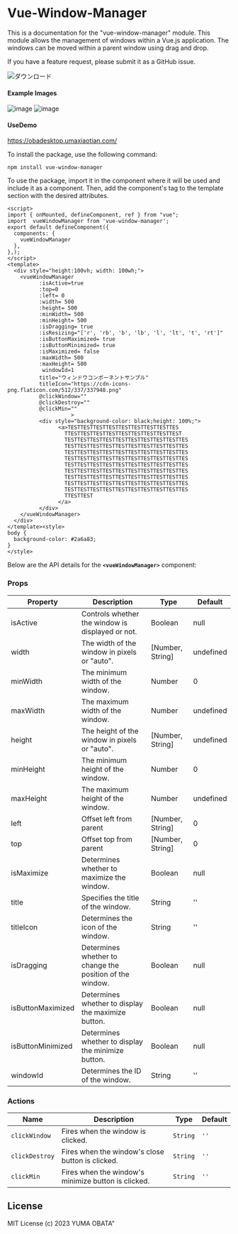 # Vue-Window-Manager


This is a documentation for the "vue-window-manager" module. This module allows the management of windows within a Vue.js application. The windows can be moved within a parent window using drag and drop.

If you have a feature request, please submit it as a GitHub issue.

![ダウンロード](https://user-images.githubusercontent.com/29545778/221391695-ee4707d0-ff76-4235-af91-450b8adf67ca.gif)


#### Example Images
![image](https://user-images.githubusercontent.com/29545778/221392125-95f8161f-bf03-4c70-a452-28d60383ee1b.png)
![image](https://user-images.githubusercontent.com/29545778/221392133-b8e6927c-7a1e-47c3-b6f5-3385d9018c13.png)

#### UseDemo
https://obadesktop.umaxiaotian.com/


To install the package, use the following command:

```
npm install vue-window-manager
```

To use the package, import it in the component where it will be used and include it as a component. Then, add the component's tag to the template section with the desired attributes.

```
<script>
import { onMounted, defineComponent, ref } from "vue";
import  vueWindowManager from 'vue-window-manager';
export default defineComponent({
  components: {
    vueWindowManager
  },
},);
</script>
<template>
  <div style="height:100vh; width: 100wh;">
    <vueWindowManager
          :isActive=true
          :top=0
          :left= 0
          :width= 500
          :height= 500
          :minWidth= 500
          :minHeight= 500
          :isDragging= true
          :isResizing="['r', 'rb', 'b', 'lb', 'l', 'lt', 't', 'rt']"
          :isButtonMaximized= true
          :isButtonMinimized= true
          :isMaximized= false
          :maxWidth= 500
          :maxHeight= 500
           windowId=1
          title="ウィンドウコンポーネントサンプル"
          titleIcon="https://cdn-icons-png.flaticon.com/512/337/337948.png"
          @clickWindow=""
          @clickDestroy=""
          @clickMin=""
					>
          <div style="background-color: black;height: 100%;">
                <a>TESTTESTTESTTESTTESTTESTTESTTESTTES
                  TTESTTESTTESTTESTTESTTESTTESTTESTTEST
                  TESTTESTTESTTESTTESTTESTTESTTESTTESTTES
                  TESTTESTTESTTESTTESTTESTTESTTESTTESTTES
                  TESTTESTTESTTESTTESTTESTTESTTESTTESTTES
                  TESTTESTTESTTESTTESTTESTTESTTESTTESTTES
                  TESTTESTTESTTESTTESTTESTTESTTESTTESTTES
                  TESTTESTTESTTESTTESTTESTTESTTESTTESTTES
                  TESTTESTTESTTESTTESTTESTTESTTESTTESTTES
                  TESTTESTTESTTESTTESTTESTTESTTESTTESTTES
                  TESTTESTTESTTESTTESTTESTTESTTESTTESTTES
                  TTESTTEST
                </a>
          </div>
    </vueWindowManager>
  </div>
</template><style>
body {
  background-color: #2a6a83;
}
</style>

```

Below are the API details for the **`<vueWindowManager>`** component:

### **Props**


| Property | Description | Type | Default |
| --- | --- | --- | --- |
| isActive | Controls whether the window is displayed or not. | Boolean | null |
| width | The width of the window in pixels or "auto". | [Number, String] | undefined |
| minWidth | The minimum width of the window. | Number | 0 |
| maxWidth | The maximum width of the window. | Number | undefined |
| height | The height of the window in pixels or "auto". | [Number, String] | undefined |
| minHeight | The minimum height of the window. | Number | 0 |
| maxHeight | The maximum height of the window. | Number | undefined |
| left | Offset left from parent | [Number, String] | 0 |
| top | Offset top from parent | [Number, String] | 0 |
| isMaximize | Determines whether to maximize the window. | Boolean | null |
| title | Specifies the title of the window. | String | '' |
| titleIcon | Determines the icon of the window. | String | '' |
| isDragging | Determines whether to change the position of the window. | Boolean | null |
| isButtonMaximized | Determines whether to display the maximize button. | Boolean | null |
| isButtonMinimized | Determines whether to display the minimize button. | Boolean | null |
| windowId | Determines the ID of the window. | String | '' |


### **Actions**


| Name           | Description                                                    | Type     | Default |
| -------------- | -------------------------------------------------------------- | -------- | ------- |
| `clickWindow`  | Fires when the window is clicked.                              | `String` | `''`    |
| `clickDestroy` | Fires when the window's close button is clicked.                | `String` | `''`    |
| `clickMin`     | Fires when the window's minimize button is clicked.             | `String` | `''`    |




## **License**

MIT License (c) 2023 YUMA OBATA"
